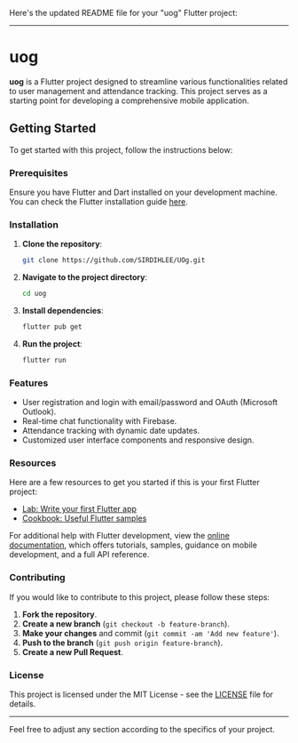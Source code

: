 Here's the updated README file for your "uog" Flutter project:

---

# uog

**uog** is a Flutter project designed to streamline various functionalities related to user management and attendance tracking. This project serves as a starting point for developing a comprehensive mobile application.

## Getting Started

To get started with this project, follow the instructions below:

### Prerequisites

Ensure you have Flutter and Dart installed on your development machine. You can check the Flutter installation guide [here](https://docs.flutter.dev/get-started/install).

### Installation

1. **Clone the repository**:

    ```bash
    git clone https://github.com/SIRDIHLEE/UOg.git
    ```

2. **Navigate to the project directory**:

    ```bash
    cd uog
    ```

3. **Install dependencies**:

    ```bash
    flutter pub get
    ```

4. **Run the project**:

    ```bash
    flutter run
    ```

### Features

- User registration and login with email/password and OAuth (Microsoft Outlook).
- Real-time chat functionality with Firebase.
- Attendance tracking with dynamic date updates.
- Customized user interface components and responsive design.

### Resources

Here are a few resources to get you started if this is your first Flutter project:

- [Lab: Write your first Flutter app](https://docs.flutter.dev/get-started/codelab)
- [Cookbook: Useful Flutter samples](https://docs.flutter.dev/cookbook)

For additional help with Flutter development, view the [online documentation](https://docs.flutter.dev/), which offers tutorials, samples, guidance on mobile development, and a full API reference.

### Contributing

If you would like to contribute to this project, please follow these steps:

1. **Fork the repository**.
2. **Create a new branch** (`git checkout -b feature-branch`).
3. **Make your changes** and commit (`git commit -am 'Add new feature'`).
4. **Push to the branch** (`git push origin feature-branch`).
5. **Create a new Pull Request**.

### License

This project is licensed under the MIT License - see the [LICENSE](LICENSE) file for details.

---

Feel free to adjust any section according to the specifics of your project.